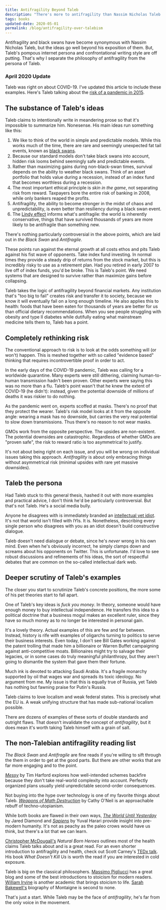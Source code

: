 ```yaml
--- 
title: Antifragility Beyond Taleb
description: "There's more to antifragility than Nassim Nicholas Taleb."
tags: books
updated-date: 2020-05-01
permalink: /blog/antifragility-over-talebism
--- 
```


Antifragility and black swans have become synonymous with Nassim Nicholas Taleb, but the ideas go well beyond his exposition of them. But, Taleb's pompous internet persona and confrontational writing style are off putting. That's why I separate the philosophy of antifragility from the persona of Taleb.  

<section class="aside">
<h3>April 2020 Update</h3>
<p>Taleb was right on about COVID-19. I've updated this article to include these examples. Here's Taleb talking about the <a href="https://www.youtube.com/watch?v=DDdBTaLjGIo">risk of a pandemic in 2015</a>.</p>
</section>

## The substance of Taleb's ideas

Taleb claims to intentionally write in meandering prose so that it's impossible to summarize him. Nonesense. His main ideas run something like this: 

1. We like to think of the world in simple and predictable models. While this works much of the time, there are rare and seemingly unexpected fat tail events, known as [black swans](https://en.wikipedia.org/wiki/Black_swan_theory "Wikipedia").  
2. Because our standard models don't take black swans into account, hidden risk looms behind seemingly safe and predictable events.
3. Rather than maximizing gains during non-black-swan times, survival depends on the ability to weather black swans. Think of an asset portfolio that holds value during a recession, instead of an index fund that becomes worthless during a recession. 
4. The most important ethical principle is *skin in the game*, not separating risk from reward. Taxpayers bore the entire risk of banking in 2008, while only bankers reaped the profits.  
5. Antifragility, the ability to become stronger in the midst of chaos and unpredictability, is even better than resiliency during a black swan event. 
6. The [Lindy effect](https://en.wikipedia.org/wiki/Lindy_effect "Wikipedia") informs what's antifragile: the world is inherently conservative, things that have survived thousands of years are more likely to be antifragile than something new.

There's nothing particularly controversial in the above points, which are laid out in *the Black Swan* and *Antifragile*. 

These points run against the eternal growth at all costs ethos and pits Taleb against his fist wave of opponents. Take index fund investing. In normal times they provide a steady drip of returns from the stock market, but this is incredibly risky to use as a retirement plan. Had you retired in early 2007 to live off of index funds, you'd be broke. This is Taleb's point. We need systems that are designed to survive rather than maximize gains before collapsing.

Taleb takes the logic of antifragility beyond financial markets. Any institution that's "too big to fail" creates risk and transfer it to society, because we know it will eventually fail on a long enough timeline. He also applies this to health: foods that have been eaten for thousands of years are better for us than official dietary recommendations. When you see people struggling with obesity and type II diabetes while dutifully eating what mainstream medicine tells them to, Taleb has a point.

## Completely rethinking risk 

The conventional approach to risk is to look at the odds something will (or won't) happen. This is meshed together with so called "evidence based" thinking that requires incontrovertible proof in order to act. 

In the early days of the COVID-19 pandemic, Taleb was calling for a worldwide quarantine. Many experts were still dithering, claiming human-to-human transmission hadn't been proven. Other experts were saying this was no more than a flu. Taleb's point wasn't that he knew the extent of COVID-19 (he didn't): instead, given the potential downside of millions of deaths it was riskier to do nothing. 

As the pandemic went on, experts scoffed at masks. There's no proof that they protect the wearer. Taleb's risk model looks at it from the opposite angle: wearing a mask has no downside, but carries the very real potential to slow down transmissions. Thus there's no reason to not wear masks. 

GMOs work from the opposite perspective. The upsides are non-existent. The potential downsides are catastrophic. Regardless of whether GMOs are "proven safe", the risk to reward ratio is too asymmetrical to justify. 

It's not about being right on each issue, and you will be wrong on individual issues taking this approach. *Antifragility* is about only embracing things without asymmetrical risk (minimal upsides with rare yet massive downsides). 

## Taleb the persona 

Had Taleb stuck to this general thesis, hashed it out with more examples and practical advice, I don't think he'd be particularly controversial. But that's not Taleb. He's a social media bully. 

Anyone he disagrees with is immediately branded an [intellectual yet idiot](https://medium.com/incerto/the-intellectual-yet-idiot-13211e2d0577 "Medium"). It's not that world isn't filled with IYIs. It is. Nonetheless, describing every single person who disagrees with you as an idiot doesn't build constructive dialogue. 

Taleb doesn't need dialogue or debate, since he's *never* wrong in his own mind. Even when he's obviously incorrect, he simply clamps down and screams about his opponents on Twitter. This is unfortunate. I'd love to see robust discussions and refinements of his ideas, the sort of respectful debates that are common on the so-called intellectual dark web. 

## Deeper scrutiny of Taleb's examples

The closer you start to scrutinize Taleb's concrete positions, the more some of his pet theories start to fall apart. 

One of Taleb's key ideas is *fuck you money*. In theory, someone would have enough money to buy intellectual independence. He transfers this idea to a political doctrine that a business mogul makes an excellent ruler, since they have so much money as to no longer be interested in personal gain. 

It's a lovely theory. Actual examples of this are few and far between. Instead, history is rife with examples of oligarchs turning to politics to serve their business interests. Even today, I don't see Bill Gates working against the patent trolling that made him a billionaire or Warren Buffet campaigning against anti-competitive moats. Billionaires might try to salvage their legacies, or in some cases do truly meaningful philanthropy, but they aren't going to dismantle the system that gave them their fortune. 

Much ink is devoted to attacking Saudi Arabia. It's a fragile monarchy supported by oil that wages war and spreads its toxic ideology. No argument from me. My issue is that this is equally true of Russia, yet Taleb has nothing but fawning praise for Putin's Russia. 

Taleb claims to love localism and weak federal states. This is precisely what the EU is. A weak unifying structure that has made sub-national localism possible. 

There are dozens of examples of these sorts of double standards and outright flaws. That doesn't invalidate the concept of *antifragility*, but it does mean it's worth taking Taleb himself with a grain of salt. 

## The non-Talebian antifragility reading list

*The Black Swan* and *Antifragile* are fine reads if you're willing to sift through the them in order to get at the good parts. But there are other works that are far more engaging and to the point. 

[*Messy*](https://www.youtube.com/watch?v=HvoYwoCI7Mk "YouTube") by Tim Harford explores how well-intended schemes backfire because they don't take real-world complexity into account. Perfectly organized plans usually yield unpredictable second-order consequences. 

Not buying into the hype over technology is one of my favorite things about Taleb. [*Weapons of Math Destruction*](https://en.wikipedia.org/wiki/Weapons_of_Math_Destruction "Wikipedia") by Cathy O'Neil is an approachable rebuff of techno-utopianism. 

While both books are flawed in their own ways, [*The World Until Yesterday* ](https://en.wikipedia.org/wiki/The_World_Until_Yesterday "Wikipedia") by Jared Diamond and [*Sapiens*](https://en.wikipedia.org/wiki/Sapiens:_A_Brief_History_of_Humankind "Wikipedia") by Yuval Harari provide insight into pre-modern humanity. It's not as peachy as the paleo crows would have us think, but there's a lot that we can learn. 

[Christopher McDougall's](https://en.wikipedia.org/wiki/Christopher_McDougall "Wikipedia") *Natural Born Heroes* outlines most of the health claims Taleb talks about and is a great read. For an even shorter introduction to antifragility and health, check out Scott Carney's [TEDx talk](https://www.youtube.com/watch?v=lIm6H37-tbs "YouTube"). His book *What Doesn't Kill Us* is worth the read if you are interested in cold exposure. 

Taleb is big on the classical philosophers. [Massimo Pigliucci](https://massimopigliucci.com) has a great blog and some of the best introductions to stoicism for modern readers. [William Irvine](https://www.williambirvine.com) is another academic that brings stoicism to life. [Sarah Bakewell's](https://en.wikipedia.org/wiki/Sarah_Bakewell "Wikipedia") biography of Montaigne is second to none. 

That's just a start. While Taleb may be the face of *antifragility*, he's far from the only voice in the movement.  